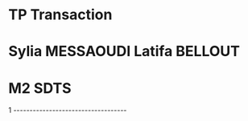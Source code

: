 # TP Transaction 
# Sylia MESSAOUDI     Latifa BELLOUT  
# M2 SDTS 

1 -----------------------------------

